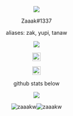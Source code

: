 <p align="center">
<img src="https://whatifgaming.com/wp-content/uploads/2022/03/Plenty-of-Fish-in-the-Sea.jpg">
</p>

<p align="center">
Zaaak#1337
  </p>
  
<p align="center">
aliases: zak, yupi, tanaw
  </p>
<p align="center">
  <img src="https://discord.c99.nl/widget/theme-5/935521061544554538.png">
  </p>
<p align="center">
<a href="https://discord.gg/socials">
  <img align="center" alt="cord server" width="22px" src="https://raw.githubusercontent.com/peterthehan/peterthehan/master/assets/discord.svg" />
</a>
<p align="center">
<a href="https://ayo.so/zaaak1337/">
  <img align="center" alt="zak website" width="22px" src="https://cdn.discordapp.com/attachments/946621309574590524/959287929438613514/geng.gif"/>
</a>
<p align="center">
    github stats below
    </p>
<p align="center">  
<img src="https://komarev.com/ghpvc/?username=doindrugseveryday&color=grey">
</p>

<p align="center">
<img align="center" src="https://github-readme-stats.vercel.app/api?username=zaaakw&show_icons=true&locale=en" alt="zaaakw" /><img align="center" src="https://github-readme-streak-stats.herokuapp.com/?user=zaaakw&" alt="zaaakw" />
